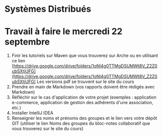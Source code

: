# **Systèmes Distribués**

# Travail à faire le mercredi 22 septembre

1. Finir les tutoriels sur Maven que vous trouverez sur Arche ou en utilisant ce lien [https://drive.google.com/drive/folders/1oNl4g0TTMgDSUMWt8V_Z2Z0ubSXtjUFG](https://drive.google.com/drive/folders/1oNl4g0TTMgDSUMWt8V_Z2Z0ubSXtjUFG) 
Les versions pdf se trouvent sur le site du cours
2. Prendre en main de Markdown (vos rapports doivent être rédigés avec Markdown)
3. Réfléchir sur le cas d'application de votre projet (exemples : application e-commerce, application de gestion des adhérents d'une association, etc.)
5. Installer IntelliJ IDEA
6. Renseigner les noms et prénoms des groupes et le lien vers votre dépôt GIT (utiliser le lien Noms des groupes du bloc-notes collaboratif que vous trouverez sur le site du cours)


